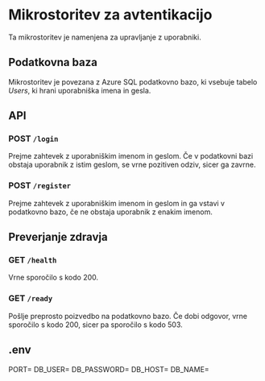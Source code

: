
# Mikrostoritev za avtentikacijo
Ta mikrostoritev je namenjena za upravljanje z uporabniki.

## Podatkovna baza
Mikrostoritev je povezana z Azure SQL podatkovno bazo, ki vsebuje tabelo *Users*, ki hrani uporabniška imena in gesla.

## API

### POST `/login`
Prejme zahtevek z uporabniškim imenom in geslom. Če v podatkovni bazi obstaja uporabnik z istim geslom, se vrne pozitiven odziv, sicer ga zavrne.

### POST `/register`
Prejme zahtevek z uporabniškim imenom in geslom in ga vstavi v podatkovno bazo, če ne obstaja uporabnik z enakim imenom.

## Preverjanje zdravja

###  GET `/health`
Vrne sporočilo s kodo 200.

###  GET `/ready`
Pošlje preprosto poizvedbo na podatkovno bazo. Če dobi odgovor, vrne sporočilo s kodo 200, sicer pa sporočilo s kodo 503.

## .env
PORT=
DB_USER=
DB_PASSWORD=
DB_HOST=
DB_NAME=